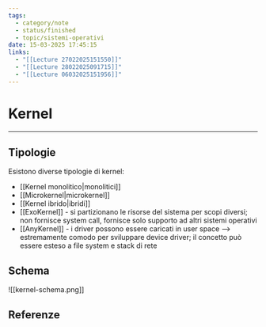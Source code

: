 ```yaml
---
tags:
  - category/note
  - status/finished
  - topic/sistemi-operativi
date: 15-03-2025 17:45:15
links:
  - "[[Lecture 27022025151550]]"
  - "[[Lecture 28022025091715]]"
  - "[[Lecture 06032025151956]]"
---
```

# Kernel
---
## Tipologie
Esistono diverse tipologie di kernel:
- [[Kernel monolitico|monolitici]]
- [[Microkernel|microkernel]]
- [[Kernel ibrido|ibridi]]
- [[ExoKernel]] - si partizionano le risorse del sistema per scopi diversi; non fornisce system call, fornisce solo supporto ad altri sistemi operativi
- [[AnyKernel]] - i driver possono essere caricati in user space --> estremamente comodo per sviluppare device driver; il concetto può essere esteso a file system e stack di rete

## Schema
![[kernel-schema.png]]

## Referenze